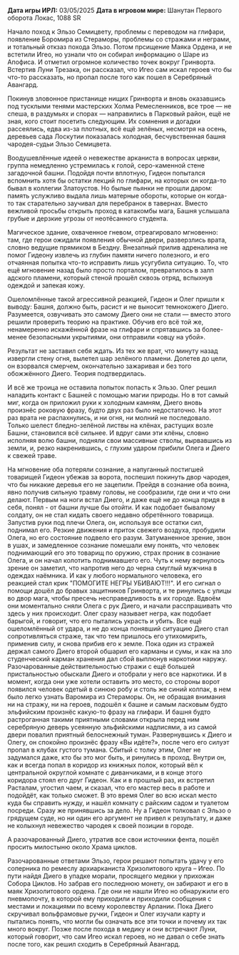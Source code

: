 **Дата игры ИРЛ:** 03/05/2025
**Дата в игровом мире:** Шанутан Первого оборота Локас, 1088 SR

Начало поход к Эльзо Семицвету, проблемы с переводом на глифари, появление Боромира из Стераморы, проблемы со стражами и неграми, и тотальный откзаз похода Эльзо. Потом прсищение Маяка Ордена, и не встетили Игео, но узнали что он собирал информацию о Шаре из Апофиса. И отметил огромное количество точек вокруг Гринворта. Встертив Луни Трезака, он рассказал, что Игео сам искал героев что бы что-то рассказать, но пропал после того как пошел в Серебряный Авангард.

Покинув зловонное пристанище нищих Гринворта и вновь оказавшись под тусклыми тенями мастерских Холма Ремесленников, все трое — не спеша, в раздумьях и спорах — направились в Парковый район, ещё не зная, кого стоит посетить следующим. Их сомнения и догадки рассеялись, едва из-за плотных, всё ещё зелёных, несмотря на осень, деревьев сада Лоскутии показалась холодная, бесчувственная башня чародея-судьи Эльзо Семицвета.

Воодушевлённые идеей о невежестве арканиста в вопросах церкви, группа немедленно устремилась к голой, серо-каменной стене загадочной башни. Подойдя почти вплотную, Гидеон попытался вспомнить хотя бы остатки лекций по глифари, на которых он когда-то бывал в коллегии Златоустов. Но былые пьянки не прошли даром: память услужливо выдала лишь матерные обороты, которые он когда-то так старательно заучивал для перебранок в тавернах. Вместо вежливой просьбы открыть проход в катакомбы мага, Башня услышала грубые и дерзкие угрозы от неотёсанного студента.

Магическое здание, охваченное гневом, отреагировало мгновенно: там, где герои ожидали появления обычной двери, разверзлись врата, словно ведущие прямиком в Бездну. Внезапный прилив адреналина не помог Гидеону извлечь из глубин памяти ничего полезного, и его отчаянная попытка что-то исправить лишь усугубила ситуацию. То, что ещё мгновение назад было просто порталом, превратилось в залп адского пламени, который стеной прошёл сквозь отряд, вспыхнув одеждой и запекая кожу.

Ошеломлённые такой агрессивной реакцией, Гидеон и Олег пришли к выводу: Башня, должно быть, расист и не выносит темнокожего Диего. Разумеется, озвучивать это самому Диего они не стали — вместо этого решили проверить теорию на практике. Обучив его всё той же, ненамеренно искажённой фразе на глифари и спрятавшись за более-менее безопасными укрытиями, они отправили «овцу на убой».

Результат не заставил себя ждать. Из тех же врат, что минуту назад извергли стену огня, вылетел шар зелёного пламени. Долетев до цели, он взорвался смерчем, окончательно зажаривая и без того обожжённого Диего. Теория подтвердилась.

И всё же троица не оставила попыток попасть к Эльзо. Олег решил наладить контакт с Башней с помощью магии природы. Но в тот самый миг, когда он приложил руки к холодным камням, Диего вновь произнёс роковую фразу, будто двух раз было недостаточно. На этот раз врата не распахнулись, и ни огня, ни молний не последовало. Только шелест бледно-зелёной листвы на клёнах, растущих возле Башни, становился всё сильнее. И вдруг сами эти клёны, словно исполняя волю башни, подняли свои массивные стволы, вырвавшись из земли, и, резко накренившись, с глухим ударом прибили Олега и Диего к свежей траве.

На мгновение оба потеряли сознание, а напуганный постигшей товарищей Гидеон убежав за ворота, поспешил покинуть двор чародея, что бы никакие деревья его не зацепили. Прейдя в сознание оба воина, явно получив сильную травму головы, не сообразили, где они и что они делают. Первым на ноги встал Диего, и даже ещё не до конца придя в себя, понял - от башни лучше бы отойти. И как подобает бывалому солдату, он не стал кидать своего недавно обретённого товарища. Запустив руки под плечи Олега, он, используя все остатки сил, поднимал его. Резкие движения и приток свежего воздуха, пробудили Олега, но его состояние подвело его разум. Затуманенное зрение, звон в ушах, и замедленное сознание помешали ему понять, что человек поднимающий его это товарищ по оружию, страх проник в сознание Олега, и он начал колотить поднимавшего его. Чуть к нему вернулось зрение он заметил, что напротив него до черна смуглый мужчина в одеждах наёмника. И как у любого нормального человека, его реакцией стал крик "ПОМОГИТЕ НЕГРЫ УБИВАЮТ!!!". И его сигнал о помощи дошёл до бравых защитников Гринворта, и те ринулись с улицы во двор мага, чтобы пресечь несправедливость в их городе. Вдвоём они моментально сняли Олега с рук Диего, и начали расспрашивать что здесь у них происходит. Олег сразу называет негра, как подобает барыгой, и говорит, что его пытались украсть и убить. Все ещё ошеломлённый от удара, и не до конца понявший ситуацию Диего стал сопротивляться страже, так что тем пришлось его утихомирить, применив силу, и снова прибив его к земле. Пока один из стражей держал самого Диего второй обшарил его карманы и сумы, и как на зло студенческий карман хранения дал сбой выплюнув наркотики наружу. Разочарованные действительностью стражи с ещё большей пристальностью обыскали Диего и отобрали у него все наркотики. И в момент, когда они уже хотели оставить это место, со стороны ворот появился человек одетый в синюю робу и столь же синий колпак, в нем было легко узнать Варомира из Стераморы. Он, не обращая внимания ни на стражу, ни на героев, подошёл к башне и самым ласковым будто эльфийским произнёс какую-то фразу на глифари. И башня будто растроганная такими приятными словами открыла перед ним серебряную деверь усеянную эльфийскими надписями, а из самой двери повалил приятный белоснежный туман. Развернувшись к Диего и Олегу, он спокойно произнёс фразу «Вы идёте?», после чего его силуэт пропал в клубах густого тумана. Сбитый с толку этим, Олег не задумался даже, кто бы это мог быть, и ринулись в проход. Внутри он, как и всегда попал в коридор из книжных полок, который вёл к центральной округлой комнате с диванчиками, и в конце этого коридора стоял его друг Гидеон. Как и в прошлый раз, их встретил Расталам, угостил чаем, и сказал, что его мастер весь в работе и подойдёт, как только сможет. В это время Олег во всю искал место куда бы справить нужду, и нашёл комнату с райским садом и туалетом посреди. Сразу же принявшись за дело. Ну а Гидеон толковал с Эльзо о грядущем суде, но ни один его аргумент не привел к результату, и даже не колыхнул невежество чародея к своей позиции в городе.

А разочарованный Диего, утратив все свои источники фента, пошёл просить милостыню около Храма циклов.

Разочарованные ответами Эльзо, герои решают попытать удачу у его соперника по ремеслу архиарканиста Хризолитового круга – Игео. По пути найдя Диего в упадке морали, просящего медяки у прихожан Собора Циклов. Но забрав его последнюю монету, он забирают и его в маяк Хризолитового ордена. Где они не нашли Игео но обнаружили его пневмопочту, в которой ему приходили и приходили сообщения с местами и локациями по всему королевству Арлании. Пока Диего скручивал вольфрамовые ручки, Гидеон и Олег изучали карту и пытались понять, что могли бы означать все эти точки и почему их так много вокруг. Позже после похода в медику и они встречают Луни, который говорит, что сам Игео искал героев, но не давал о себе знать после того, как решил сходить в Серебряный Авангард.